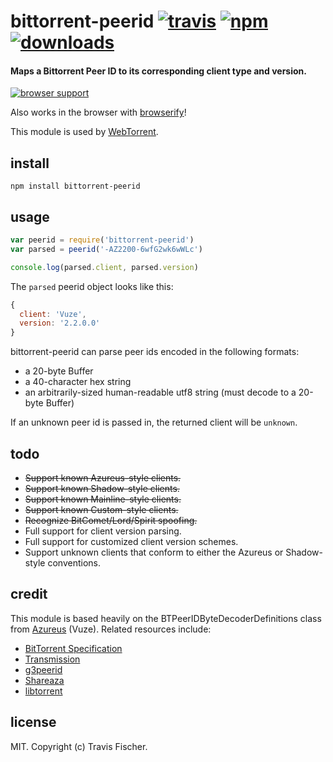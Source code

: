 # bittorrent-peerid [![travis](https://img.shields.io/travis/fisch0920/bittorrent-peerid.svg)](https://travis-ci.org/fisch0920/bittorrent-peerid) [![npm](https://img.shields.io/npm/v/bittorrent-peerid.svg)](https://npmjs.org/package/bittorrent-peerid) [![downloads](https://img.shields.io/npm/dm/bittorrent-peerid.svg)](https://npmjs.org/package/bittorrent-peerid)

#### Maps a Bittorrent Peer ID to its corresponding client type and version.

[![browser support](https://ci.testling.com/fisch0920/bittorrent-peerid.png)](https://ci.testling.com/fisch0920/bittorrent-peerid)

Also works in the browser with [browserify](http://browserify.org/)!

This module is used by [WebTorrent](http://webtorrent.io).

## install

```
npm install bittorrent-peerid
```

## usage

```js
var peerid = require('bittorrent-peerid')
var parsed = peerid('-AZ2200-6wfG2wk6wWLc')

console.log(parsed.client, parsed.version)
```

The `parsed` peerid object looks like this:

```js
{
  client: 'Vuze',
  version: '2.2.0.0'
}
```

bittorrent-peerid can parse peer ids encoded in the following formats:
* a 20-byte Buffer
* a 40-character hex string
* an arbitrarily-sized human-readable utf8 string (must decode to a 20-byte Buffer)

If an unknown peer id is passed in, the returned client will be `unknown`.

## todo

* ~~Support known Azureus-style clients.~~
* ~~Support known Shadow-style clients.~~
* ~~Support known Mainline-style clients.~~
* ~~Support known Custom-style clients.~~
* ~~Recognize BitComet/Lord/Spirit spoofing.~~
* Full support for client version parsing.
* Full support for customized client version schemes.
* Support unknown clients that conform to either the Azureus or Shadow-style conventions.

## credit

This module is based heavily on the BTPeerIDByteDecoderDefinitions class from [Azureus](http://sourceforge.net/projects/azureus/) (Vuze). Related resources include:
* [BitTorrent Specification](http://wiki.theory.org/BitTorrentSpecification)
* [Transmission](http://transmission.m0k.org/trac/browser/trunk/libtransmission/clients.c)
* [g3peerid](http://rufus.cvs.sourceforge.net/rufus/Rufus/g3peerid.py?view=log)
* [Shareaza](http://shareaza.svn.sourceforge.net/viewvc/shareaza/trunk/shareaza/BTClient.cpp?view=markup)
* [libtorrent](http://libtorrent.rakshasa.no/browser/trunk/libtorrent/src/torrent/peer/client_list.cc)

## license

MIT. Copyright (c) Travis Fischer.
